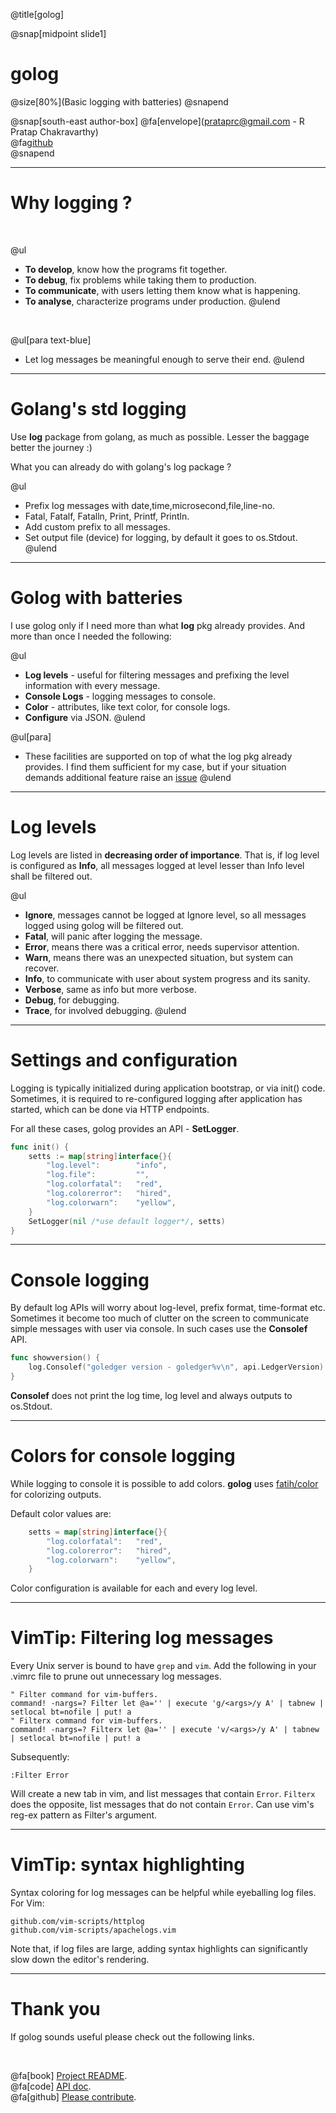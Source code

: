 @title[golog]

@snap[midpoint slide1]
<h1>golog</h1>
@size[80%](Basic logging with batteries)
@snapend

@snap[south-east author-box]
@fa[envelope](prataprc@gmail.com - R Pratap Chakravarthy) <br/>
@fa[github](https://github.com/pschlump/golog) <br/>
@snapend

---

Why logging ?
=============

<br/>

@ul
- **To develop**, know how the programs fit together.
- **To debug**, fix problems while taking them to production.
- **To communicate**, with users letting them know what is happening.
- **To analyse**, characterize programs under production.
@ulend

<br/>

@ul[para text-blue]
- Let log messages be meaningful enough to serve their end.
@ulend

---

Golang's std logging
====================

Use __log__ package from golang, as much as possible. Lesser the
baggage better the journey :)

What you can already do with golang's log package ?

@ul
- Prefix log messages with date,time,microsecond,file,line-no.
- Fatal, Fatalf, Fatalln, Print, Printf, Println.
- Add custom prefix to all messages.
- Set output file (device) for logging, by default it goes to os.Stdout.
@ulend

---

Golog with batteries
=====================

I use golog only if I need more than what __log__ pkg already provides.
And more than once I needed the following:

@ul
- **Log levels** - useful for filtering messages and prefixing the level information with every message.
- **Console Logs** - logging messages to console.
- **Color** - attributes, like text color, for console logs.
- **Configure** via JSON.
@ulend

@ul[para]
- These facilities are supported on top of what the log pkg already provides. I find them sufficient for my case, but if your situation demands additional feature raise an [issue](http://github.com/pschlump/golog/issues)
@ulend

---

Log levels
==========

Log levels are listed in __decreasing order of importance__. That is,
if log level is configured as __Info__, all messages logged at level lesser
than Info level shall be filtered out.

@ul
- **Ignore**, messages cannot be logged at Ignore level, so all messages logged using golog will be filtered out.
- **Fatal**, will panic after logging the message.
- **Error**, means there was a critical error, needs supervisor attention.
- **Warn**, means there was an unexpected situation, but system can recover.
- **Info**, to communicate with user about system progress and its sanity.
- **Verbose**, same as info but more verbose.
- **Debug**, for debugging.
- **Trace**, for involved debugging.
@ulend

---

Settings and configuration
==========================

Logging is typically initialized during application bootstrap, or via init()
code. Sometimes, it is required to re-configured logging after application
has started, which can be done via HTTP endpoints.

For all these cases, golog provides an API - **SetLogger**.

```go
func init() {
    setts := map[string]interface{}{
		"log.level":        "info",
		"log.file":         "",
		"log.colorfatal":   "red",
		"log.colorerror":   "hired",
		"log.colorwarn":    "yellow",
	}
    SetLogger(nil /*use default logger*/, setts)
}
```

---

Console logging
===============

By default log APIs will worry about log-level, prefix format, time-format
etc. Sometimes it become too much of clutter on the screen to communicate simple
messages with user via console. In such cases use the **Consolef** API.

```go
func showversion() {
    log.Consolef("goledger version - goledger%v\n", api.LedgerVersion)
}
```

**Consolef** does not print the log time, log level and always outputs to
os.Stdout.

---

Colors for console logging
==========================

While logging to console it is possible to add colors. **golog** uses
[fatih/color](http://github.com/fatih/color) for colorizing outputs.

Default color values are:

```go
    setts = map[string]interface{}{
        "log.colorfatal":   "red",
        "log.colorerror":   "hired",
        "log.colorwarn":    "yellow",
    }
```

Color configuration is available for each and every log level.

---

VimTip: Filtering log messages
==============================

Every Unix server is bound to have ``grep`` and ``vim``. Add the following in
your .vimrc file to prune out unnecessary log messages.

```vim
" Filter command for vim-buffers.
command! -nargs=? Filter let @a='' | execute 'g/<args>/y A' | tabnew | setlocal bt=nofile | put! a
" Filterx command for vim-buffers.
command! -nargs=? Filterx let @a='' | execute 'v/<args>/y A' | tabnew | setlocal bt=nofile | put! a
```

Subsequently:

```vim
:Filter Error
```

Will create a new tab in vim, and list messages that contain ``Error``.
``Filterx`` does the opposite, list messages that do not contain ``Error``.
Can use vim's reg-ex pattern as Filter's argument.

---

VimTip: syntax highlighting
===========================

Syntax coloring for log messages can be helpful while eyeballing log files.
For Vim:

```text
github.com/vim-scripts/httplog
github.com/vim-scripts/apachelogs.vim
```

Note that, if log files are large, adding syntax highlights can
significantly slow down the editor's rendering.

---

Thank you
=========

If golog sounds useful please check out the following links.

<br/>

@fa[book] [Project README](https://github.com/pschlump/golog). <br/>
@fa[code] [API doc](https://godoc.org/github.com/pschlump/golog). <br/>
@fa[github] [Please contribute](https://github.com/pschlump/golog/issues). <br/>
